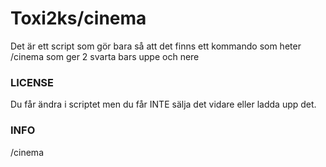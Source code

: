 # Toxi2ks/cinema
Det är ett script som gör bara så att det finns ett kommando som heter /cinema som ger 2 svarta bars uppe och nere

### LICENSE
Du får ändra i scriptet men du får INTE sälja det vidare eller ladda upp det.
### INFO
/cinema
